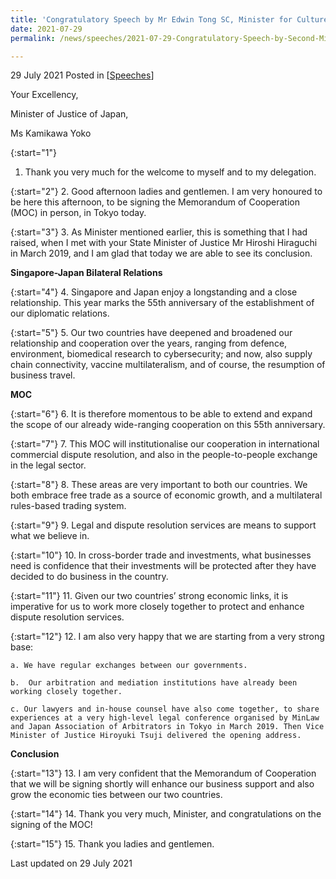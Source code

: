```yaml
---
title: 'Congratulatory Speech by Mr Edwin Tong SC, Minister for Culture, Community and Youth and Second Minister for Law at the Signing Ceremony of Memorandum of Cooperation in Tokyo, Japan'
date: 2021-07-29
permalink: /news/speeches/2021-07-29-Congratulatory-Speech-by-Second-Minister-Edwin-Tong-at-MOC-Signing-Ceremony

---
```



29 July 2021 Posted in [[Speeches](/news/speeches)]

Your Excellency,

Minister of Justice of Japan,

Ms Kamikawa Yoko

{:start="1"}
1.	Thank you very much for the welcome to myself and to my delegation.
 
{:start="2"}
2.	Good afternoon ladies and gentlemen. I am very honoured to be here this afternoon, to be signing the Memorandum of Cooperation (MOC) in person, in Tokyo today.

{:start="3"}
3.	As Minister mentioned earlier, this is something that I had raised, when I met with your State Minister of Justice Mr Hiroshi Hiraguchi in March 2019, and I am glad that today we are able to see its conclusion.

**Singapore-Japan Bilateral Relations**

{:start="4"}
4.	Singapore and Japan enjoy a longstanding and a close relationship. This year marks the 55th anniversary of the establishment of our diplomatic relations.

{:start="5"}
5.	 Our two countries have deepened and broadened our relationship and cooperation over the years, ranging from defence, environment, biomedical research to cybersecurity; and now, also supply chain connectivity, vaccine multilateralism, and of course, the resumption of business travel.

**MOC**

{:start="6"}
6.	It is therefore momentous to be able to extend and expand the scope of our already wide-ranging cooperation on this 55th anniversary.
 
{:start="7"}
7.	This MOC will institutionalise our cooperation in international commercial dispute resolution, and also in the people-to-people exchange in the legal sector.

{:start="8"}
8.	These areas are very important to both our countries. We both embrace free trade as a source of economic growth, and a multilateral rules-based trading system.

{:start="9"}
9.	Legal and dispute resolution services are means to support what we believe in.

{:start="10"}
10.	In cross-border trade and investments, what businesses need is confidence that their investments will be protected after they have decided to do business in the country.

{:start="11"}
11.	Given our two countries’ strong economic links, it is imperative for us to work more closely together to protect and enhance dispute resolution services.

{:start="12"}
12.	 I am also very happy that we are starting from a very strong base:

    a. We have regular exchanges between our governments. 
    
    b.	Our arbitration and mediation institutions have already been working closely together.
    
    c. Our lawyers and in-house counsel have also come together, to share experiences at a very high-level legal conference organised by MinLaw and Japan Association of Arbitrators in Tokyo in March 2019. Then Vice Minister of Justice Hiroyuki Tsuji delivered the opening address.

**Conclusion**

{:start="13"}
13.	 I am very confident that the Memorandum of Cooperation that we will be signing shortly will enhance our business support and also grow the economic ties between our two countries.

{:start="14"}
14.	Thank you very much, Minister, and congratulations on the signing of the MOC!

{:start="15"}
15.	Thank you ladies and gentlemen.


<p class="right-side-updated">Last updated on 29 July 2021</p>
